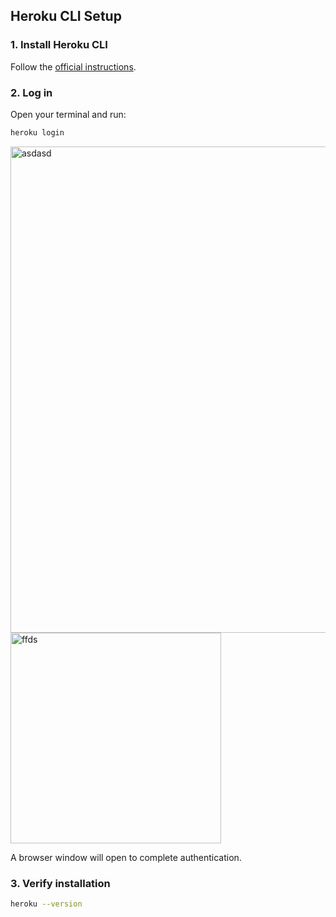 ## Heroku CLI Setup

### 1. Install Heroku CLI

Follow the [official instructions](https://devcenter.heroku.com/articles/heroku-cli).

### 2. Log in

Open your terminal and run:

```sh
heroku login
```

<img width="778" alt="asdasd" src="https://github.com/user-attachments/assets/f968bf6e-b5d3-4204-bb48-3de80e985eab" />
<img width="337" alt="ffds" src="https://github.com/user-attachments/assets/39b2cdcc-4d18-4934-880a-46115d291d4a" />

A browser window will open to complete authentication.

### 3. Verify installation

```sh
heroku --version
```
